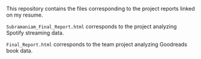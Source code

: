 This repository contains the files corresponding to the project reports linked on my resume.

`Subramaniam_Final_Report.html` corresponds to the project analyzing Spotify streaming data.

`Final_Report.html` corresponds to the team project analyzing Goodreads book data.
